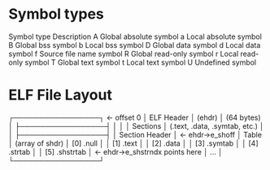 # Symbol types
Symbol type 	Description
A 				Global absolute symbol
a 				Local absolute symbol
B 				Global bss symbol
b 				Local bss symbol
D 				Global data symbol
d 				Local data symbol
f 				Source file name symbol
R 				Global read-only symbol
r 				Local read-only symbol
T 				Global text symbol
t 				Local text symbol
U 				Undefined symbol

# ELF File Layout
┌─────────────────┐ ← offset 0
│   ELF Header    │ (ehdr)
│   (64 bytes)    │
├─────────────────┤
│                 │
│   Sections      │ (.text, .data, .symtab, etc.)
│                 │
├─────────────────┤
│ Section Header  │ ← ehdr->e_shoff
│     Table       │ (array of shdr)
│ [0] .null       │
│ [1] .text       │
│ [2] .data       │
│ [3] .symtab     │
│ [4] .strtab     │
│ [5] .shstrtab   │ ← ehdr->e_shstrndx points here
│     ...         │
└─────────────────┘
